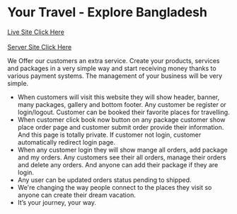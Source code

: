 # Your Travel - Explore Bangladesh
<a href="https://assignment-11-371b0.web.app/" target="_blank" rel="noopener noreferrer">Live Site Click Here </a> <br> </br>
<a href="https://github.com/Developersagor/Your-Travel---Explore-Bangladesh-Server" target="_blank" rel="noopener noreferrer">Server Site Click Here </a>

<o>We Offer our customers an extra service. Create your products, services and packages in a very simple way and start receiving money thanks to various payment systems. The management of your business will be very simple.</p>

<ul>
  <li>When customers will visit this website they will show header, banner, many packages, gallery and 
bottom footer. Any customer be register or login/logout. Customer can be booked their favorite 
places for travelling.
</li>
  <li>
    When customer click book now button on any package customer show place order page and 
customer submit order provide their information. And this page is totally private. If customer not 
login, customer automatically redirect login page.
  </li>
  <li>When any customer login they will show mange all orders, add package and my orders. Any 
customers see their all orders, manage their orders and delete any orders. And anyone can add
their package if they are login.</li>
  <li>
    Any user can be updated orders status pending to shipped.
  </li>
  <li>
    We're changing the way people connect to the places they visit so anyone can
    create their dream vacation.
  </li>
  <li>It’s your journey, your way.</li>
</ul>
